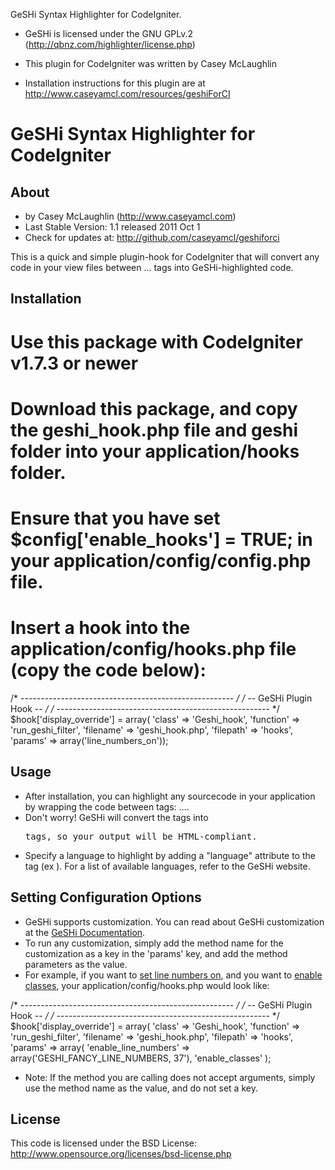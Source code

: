 GeSHi Syntax Highlighter for CodeIgniter.

 - GeSHi is licensed under the GNU GPLv.2 (http://qbnz.com/highlighter/license.php)

 - This plugin for CodeIgniter was written by Casey McLaughlin
 
 - Installation instructions for this plugin are at http://www.caseyamcl.com/resources/geshiForCI





GeSHi Syntax Highlighter for CodeIgniter
========================================

About
-----

* by Casey McLaughlin  (http://www.caseyamcl.com)
* Last Stable Version: 1.1 released 2011 Oct 1
* Check for updates at: http://github.com/caseyamcl/geshiforci

This is a quick and simple plugin-hook for CodeIgniter that will convert
any code in your view files between <sourcecode>...</sourcecode> tags into
GeSHi-highlighted code.


Installation
------------

# Use this package with CodeIgniter v1.7.3 or newer
# Download this package, and copy the geshi_hook.php file and geshi folder into your application/hooks folder.
# Ensure that you have set $config['enable_hooks'] = TRUE; in your application/config/config.php file.
# Insert a hook into the application/config/hooks.php file (copy the code below):

/* ----------------------------------------------------- */
/* -- GeSHi Plugin Hook -- */
/* ----------------------------------------------------- */
$hook['display_override'] = array(
'class' => 'Geshi_hook',
'function' => 'run_geshi_filter',
'filename' => 'geshi_hook.php',
'filepath' => 'hooks',
'params' => array('line_numbers_on'));
 
Usage
-----

* After installation, you can highlight any sourcecode in your application by wrapping the code between tags: <sourcecode>...</sourcecode>.
* Don't worry!  GeSHi will convert the <sourcecode> tags into <pre> tags, so your output will be HTML-compliant.
* Specify a language to highlight by adding a "language" attribute to the <sourcecode> tag (ex <sourecode language='php'>).  For a list of available languages, refer to the GeSHi website.

Setting Configuration Options
-----------------------------

* GeSHi supports customization. You can read about GeSHi customization at the <a href="http://qbnz.com/highlighter/geshi-doc.html#advanced-features" title="GeSHi Docs Advanced Usage">GeSHi Documentation</a>.
* To run any customization, simply add the method name for the customization as a key in the 'params' key, and add the method parameters as the value.
* For example, if you want to <a href="" title="">set line numbers on</a>, and you want to <a href="" title="">enable classes</a>, your application/config/hooks.php would look like:

/* ----------------------------------------------------- */
/* -- GeSHi Plugin Hook -- */
/* ----------------------------------------------------- */
$hook['display_override'] = array(
'class' => 'Geshi_hook',
'function' => 'run_geshi_filter',
'filename' => 'geshi_hook.php',
'filepath' => 'hooks',
'params' => array(
  'enable_line_numbers' => array('GESHI_FANCY_LINE_NUMBERS, 37'),
  'enable_classes'
);

* Note: If the method you are calling does not accept arguments, simply use the method name as the value, and do not set a key.


License
-------
 
This code is licensed under the BSD License:
http://www.opensource.org/licenses/bsd-license.php